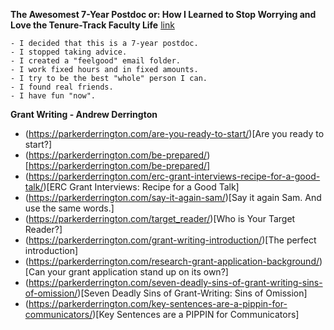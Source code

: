 **The Awesomest 7-Year Postdoc or: How I Learned to Stop Worrying and Love the Tenure-Track Faculty Life** [link](https://blogs.scientificamerican.com/guest-blog/the-awesomest-7-year-postdoc-or-how-i-learned-to-stop-worrying-and-love-the-tenure-track-faculty-life/)
```
- I decided that this is a 7-year postdoc.
- I stopped taking advice.
- I created a "feelgood" email folder.
- I work fixed hours and in fixed amounts.
- I try to be the best "whole" person I can.
- I found real friends.
- I have fun "now".

```

**Grant Writing - Andrew Derrington**
 - (https://parkerderrington.com/are-you-ready-to-start/)[Are you ready to start?]
 - (https://parkerderrington.com/be-prepared/)[https://parkerderrington.com/be-prepared/]
 - (https://parkerderrington.com/erc-grant-interviews-recipe-for-a-good-talk/)[ERC Grant Interviews: Recipe for a Good Talk]
 - (https://parkerderrington.com/say-it-again-sam/)[Say it again Sam. And use the same words.]
 - (https://parkerderrington.com/target_reader/)[Who is Your Target Reader?]
 - (https://parkerderrington.com/grant-writing-introduction/)[The perfect introduction]
 - (https://parkerderrington.com/research-grant-application-background/)[Can your grant application stand up on its own?]
 - (https://parkerderrington.com/seven-deadly-sins-of-grant-writing-sins-of-omission/)[Seven Deadly Sins of Grant-Writing: Sins of Omission]
 - (https://parkerderrington.com/key-sentences-are-a-pippin-for-communicators/)[Key Sentences are a PIPPIN for Communicators]
